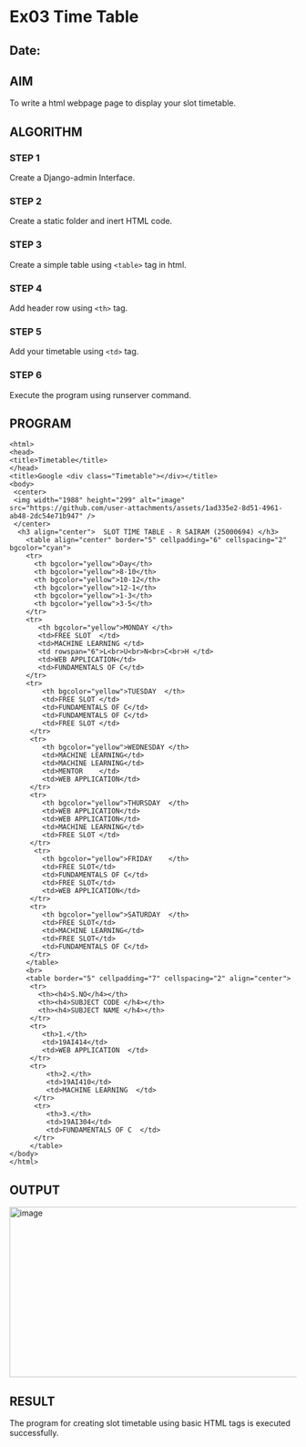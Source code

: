 # Ex03 Time Table
## Date:

## AIM
To write a html webpage page to display your slot timetable.

## ALGORITHM
### STEP 1
Create a Django-admin Interface.

### STEP 2
Create a static folder and inert HTML code.

### STEP 3
Create a simple table using ```<table>``` tag in html.

### STEP 4
Add header row using ```<th>``` tag.

### STEP 5
Add your timetable using ```<td>``` tag.

### STEP 6
Execute the program using runserver command.

## PROGRAM
    <html> 
    <head>
    <title>Timetable</title>
    </head>            
    <title>Google <div class="Timetable"></div></title>
    <body> 
     <center> 
     <img width="1988" height="299" alt="image" src="https://github.com/user-attachments/assets/1ad335e2-8d51-4961-ab48-2dc54e71b947" />
     </center>
      <h3 align="center">  SLOT TIME TABLE - R SAIRAM (25000694) </h3>
        <table align="center" border="5" cellpadding="6" cellspacing="2" bgcolor="cyan">
        <tr>
          <th bgcolor="yellow">Day</th>    
          <th bgcolor="yellow">8-10</th>
          <th bgcolor="yellow">10-12</th>
          <th bgcolor="yellow">12-1</th>
          <th bgcolor="yellow">1-3</th>
          <th bgcolor="yellow">3-5</th>
        </tr>
        <tr>
           <th bgcolor="yellow">MONDAY </th>
           <td>FREE SLOT  </td>
           <td>MACHINE LEARNING </td>
           <td rowspan="6">L<br>U<br>N<br>C<br>H </td>
           <td>WEB APPLICATION</td>
           <td>FUNDAMENTALS OF C</td>
        </tr>
        <tr>
            <th bgcolor="yellow">TUESDAY  </th>
            <td>FREE SLOT </td>
            <td>FUNDAMENTALS OF C</td>
            <td>FUNDAMENTALS OF C</td>
            <td>FREE SLOT </td>
         </tr> 
         <tr>
            <th bgcolor="yellow">WEDNESDAY </th>
            <td>MACHINE LEARNING</td>
            <td>MACHINE LEARNING</td>
            <td>MENTOR    </td>
            <td>WEB APPLICATION</td>
         </tr> 
         <tr>
            <th bgcolor="yellow">THURSDAY  </th>
            <td>WEB APPLICATION</td>
            <td>WEB APPLICATION</td>
            <td>MACHINE LEARNING</td>
            <td>FREE SLOT </td>
         </tr>
          <tr>
            <th bgcolor="yellow">FRIDAY    </th>
            <td>FREE SLOT</td>
            <td>FUNDAMENTALS OF C</td>
            <td>FREE SLOT</td>
            <td>WEB APPLICATION</td>
         </tr>
         <tr>
            <th bgcolor="yellow">SATURDAY  </th>
            <td>FREE SLOT</td>
            <td>MACHINE LEARNING</td>
            <td>FREE SLOT</td>
            <td>FUNDAMENTALS OF C</td>
         </tr>
        </table>
        <br> 
        <table border="5" cellpadding="7" cellspacing="2" align="center">
         <tr>
           <th><h4>S.NO</h4></th>    
           <th><h4>SUBJECT CODE </h4></th>
           <th><h4>SUBJECT NAME </h4></th>
         </tr>
         <tr>
            <th>1.</th>
            <td>19AI414</td>
            <td>WEB APPLICATION  </td>
         </tr>
         <tr>
             <th>2.</th>
             <td>19AI410</td>
             <td>MACHINE LEARNING  </td>
          </tr> 
          <tr>
             <th>3.</th>
             <td>19AI304</td>
             <td>FUNDAMENTALS OF C  </td>
          </tr> 
         </table>   
    </body>
    </html>



## OUTPUT
<img width="1988" height="299" alt="image" src="https://github.com/user-attachments/assets/1ad335e2-8d51-4961-ab48-2dc54e71b947" />
     


## RESULT
The program for creating slot timetable using basic HTML tags is executed successfully.
